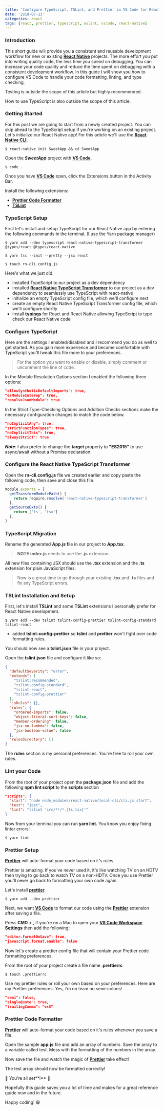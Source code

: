 ```yaml
---
title: 'Configure TypeScript, TSLint, and Prettier in VS Code for React Native Development'
date: '2018-07-13'
categories: react
tags: [react, prettier, typescript, eslint, vscode, react-native]
---
```


### Introduction

This short guide will provide you a consistent and reusable development workflow for new or existing [**React Native**][1] projects. The more effort you put into writing quality code, the less time you spend on debugging. You can increase your code quality and reduce the time spent on debugging with a consistent development workflow. In this guide I will show you how to configure VS Code to handle your code formatting, linting, and type checking.

Testing is outside the scope of this article but highly recommended.

How to use TypeScript is also outside the scope of this article.

### Getting Started

For this post we are going to start from a newly created project. You can skip ahead to the TypeScript setup if you're working on an existing project. Let's initialize our React Native app! For this article we'll use the [**React Native CLI**][2]**.**

`$ react-native init SweetApp && cd SweetApp`

Open the **_SweetApp_** project with [**VS Code**][4].

`$ code .`

Once you have [**VS Code**][4] open, click the Extensions button in the Activity Bar.

Install the following extensions:

- [**Prettier Code Formatter**][6]
- [**TSLint**][7]

### TypeScript Setup

First let's install and setup TypeScript for our React Native app by entering the following commands in the terminal. (I use the Yarn package manager)

`$ yarn add --dev typescript react-native-typescript-transformer @types/react @types/react-native`

`$ yarn tsc --init --pretty --jsx react`

`$ touch rn-cli.config.js`

Here's what we just did:

- installed TypeScript to our project as a dev dependency
- installed [**React Native TypeScript Transformer**][9] to our project as a dev dependency to seamlessly use TypeScript with react-native
- initialize an empty TypeScript config file, which we'll configure next
- create an empty React Native TypeScript Transformer config file, which we'll configure shortly
- install [**typings**][10] for React and React Native allowing TypeScript to type check our React Native code

### Configure TypeScript

Here are the settings I enabled/disabled and I recommend you do as well to get started. As you gain more experience and become comfortable with TypeScript you'll tweak this file more to your preferences.

> For the option you want to enable or disable, simply comment or uncomment the line of code.

In the Module Resolution Options section I enabled the following three options:

```json
"allowSyntheticDefaultImports": true,
"esModuleInterop": true,
"resolveJsonModule": true
```

In the Strict Type-Checking Options and Addition Checks sections make the necessary configuration changes to match the code below.

```json
"noImplicitAny": true,
"strictFunctionTypes": true,
"noImplicitThis": true,
"alwaysStrict": true
```

**_Note_**: I also prefer to change the **target** property to **"ES2015"** to use async/await without a Promise declaration.

### Configure the React Native TypeScript Transformer

Open the **rn-cli.config.js** file we created earlier and copy paste the following code, then save and close this file.

```js
module.exports = {
  getTransformModulePath() {
    return require.resolve('react-native-typescript-transformer')
  },
  getSourceExts() {
    return ['ts', 'tsx']
  },
}
```

### TypeScript Migration

Rename the generated **App.js f**ile in our project to **App.tsx**.

> **NOTE** **index.js** needs to use the **.js** extension.

All new files containing JSX should use the **.tsx** extension and the **.ts** extension for plain JavaScript files.

> Now is a great time to go through your existing **.tsx** and **.ts** files and fix any TypeScript errors.

### TSLint Installation and Setup

First, let's install **TSLint** and some **TSLint** extensions I personally prefer for React Native development.

`$ yarn add --dev tslint tslint-config-prettier tslint-config-standard tslint-react`

- added **tslint-config-prettier** so **tslint** and **prettier** won't fight over code formatting rules.

You should now see a **tslint.json** file in your project.

Open the **tslint.json** file and configure it like so:

```json
{
  "defaultSeverity": "error",
  "extends": [
    "tslint:recommended",
    "tslint-config-standard",
    "tslint-react",
    "tslint-config-prettier"
  ],
  "jsRules": {},
  "rules": {
    "ordered-imports": false,
    "object-literal-sort-keys": false,
    "member-ordering": false,
    "jsx-no-lambda": false,
    "jsx-boolean-value": false
  },
  "rulesDirectory": []
}
```

The **rules** section is my personal preferences. You're free to roll your own rules.

### Lint your Code

From the root of your project open the **package.json** file and add the following **npm lint script** to the **scripts** section

```json
"scripts": {
  "start": "node node_modules/react-native/local-cli/cli.js start",
  "test": "jest",
  "lint": "tslint 'src/**/*.{ts,tsx}'"
}
```

Now from your terminal you can run **yarn lint.** You know you enjoy fixing linter errors!

`$ yarn lint`

### Prettier Setup

[**Prettier**][18] will auto-format your code based on it's rules.

Prettier is amazing. If you've never used it, it's like watching TV on an HDTV then trying to go back to watch TV on a non-HDTV. Once you use Prettier you'll never go back to formatting your own code again.

Let's install [**prettier**][19].

`$ yarn add --dev prettier`

Next, we want [**VS Code**][4] to format our code using the [**Prettier**][18] extension after saving a file.

Press **CMD + ,** if you're on a Mac to open your [**VS Code Workspace Settings**][21] then add the following:

```json
"editor.formatOnSave": true,
"javascript.format.enable": false
```

Now let's create a prettier config file that will contain your Prettier code formatting preferences.

From the root of your project create a file name **.prettierrc**

`$ touch .prettierrc`

Use my prettier rules or roll your own based on your preferences. Here are my Prettier preferences. Yes, i'm on team no semi-colons!

```json
"semi": false,
"singleQuote": true,
"trailingComma": "es5"
```

### Prettier Code Formatter

[**Prettier**][18] will auto-format your code based on it's rules whenever you save a file.

Open the sample **app.js** file and add an array of numbers. Save the array to a variable called test. Mess with the formatting of the numbers in the array.

Now save the file and watch the magic of [**Prettier**][18] take effect!

The test array should now be formatted correctly!

🎉 You're all set**!** 🎉

Hopefully this guide saves you a lot of time and makes for a great reference guide now and in the future.

Happy coding! 😀

[1]: https://facebook.github.io/react-native/
[2]: https://facebook.github.io/react-native/docs/getting-started.html#the-react-native-cli
[4]: https://code.visualstudio.com/
[6]: https://marketplace.visualstudio.com/items?itemName=esbenp.prettier-vscode
[7]: https://marketplace.visualstudio.com/items?itemName=eg2.tslint
[9]: https://github.com/ds300/react-native-typescript-transformer
[10]: https://github.com/DefinitelyTyped/DefinitelyTyped
[18]: https://github.com/prettier/prettier
[19]: https://www.npmjs.com/package/prettier-eslint
[21]: https://code.visualstudio.com/docs/getstarted/settings
